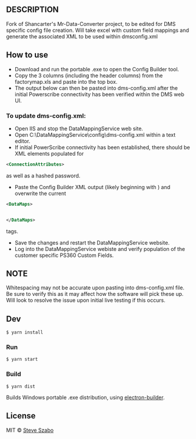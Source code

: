 ## DESCRIPTION

Fork of Shancarter's Mr-Data-Converter project, to be edited for DMS specific config file creation.  Will take excel with custom field mappings and generate the associated XML to be used within dmsconfig.xml

## How to use
* Download and run the portable .exe to open the Config Builder tool.
* Copy the 3 columns (including the header columns) from the factorymap.xls and paste into the top box.  
* The output below can then be pasted into dms-config.xml after the initial Powerscribe connectivity has been verified within the DMS web UI.

### To update dms-config.xml:
* Open IIS and stop the DataMappingService web site.
* Open C:\DataMappingService\config\dms-config.xml within a text editor.
* If initial PowerScribe connectivity has been established, there should be XML elements populated for 
~~~ xml
<ConnectionAttributes>
~~~
as well as a hashed password.
* Paste the Config Builder XML output (likely beginning with <DataMaps>) and overwrite the current
~~~ xml
<DataMaps>


</DataMaps>
~~~
tags.
* Save the changes and restart the DataMappingService website.
* Log into the DataMappingService webiste and verify population of the customer specific PS360 Custom Fields.

## NOTE
Whitespacing may not be accurate upon pasting into dms-config.xml file.  Be sure to verify this as it may affect how the software will pick these up.  Will look to resolve the issue upon initial live testing if this occurs.


## Dev

```
$ yarn install
```

### Run

```
$ yarn start
```

### Build

```
$ yarn dist
```

Builds Windows portable .exe distribution, using [electron-builder](https://github.com/electron-userland/electron-builder).


## License

MIT © [Steve Szabo](https://github.com/laszlo462)
